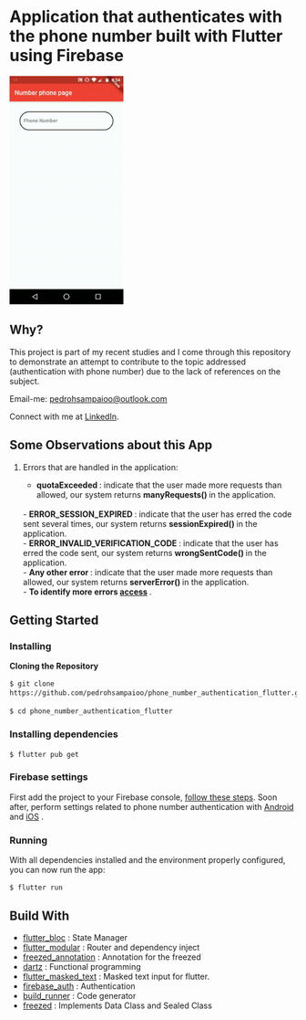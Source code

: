 # Application that authenticates with the phone number built with Flutter using Firebase

<img src="/readme/demo/pages.gif" width="200" height="400">

## Why?

This project is part of my recent studies and I come through this repository to demonstrate an attempt to contribute to the topic addressed (authentication with phone number) due to the lack of references on the subject.

Email-me: pedrohsampaioo@outlook.com

Connect with me at [LinkedIn](https://www.linkedin.com/in/pedro-henrique-da-silva-sampaio-ba2b7716b/).

## Some Observations about this App

1. Errors that are handled in the application:
   <br>
     
    - <strong> quotaExceeded </strong> : indicate that the user made more requests than allowed, our system returns <strong> manyRequests() </strong> in the application.
   <br>
   - <strong> ERROR_SESSION_EXPIRED </strong> : indicate that the user has erred the code sent several times, our system returns <strong> sessionExpired() </strong> in the application.
   <br>
   - <strong> ERROR_INVALID_VERIFICATION_CODE </strong> : indicate that the user has erred the code sent, our system returns <strong> wrongSentCode() </strong> in the application.
   <br>
   - <strong> Any other error </strong> : indicate that the user made more requests than allowed, our system returns <strong> serverError() </strong> in the application.
   <br>
   - <strong> To identify more errors <a href="https://github.com/firebase/FirebaseUI-Android/blob/master/auth/src/main/java/com/firebase/ui/auth/util/FirebaseAuthError.java">access</a> </strong>.
   <br>

## Getting Started

### Installing

**Cloning the Repository**

```
$ git clone https://github.com/pedrohsampaioo/phone_number_authentication_flutter.git

$ cd phone_number_authentication_flutter
```

### Installing dependencies

```
$ flutter pub get
```

### Firebase settings

First add the project to your Firebase console, <a href="https://firebase.google.com/docs/android/setup?authuser=0">follow these steps</a>. Soon after, perform settings related to phone number authentication with <a href="https://firebase.google.com/docs/auth/android/phone-auth">Android</a> and <a href="https://firebase.google.com/docs/auth/ios/phone-auth">iOS</a> .

### Running

With all dependencies installed and the environment properly configured, you can now run the app:

```
$ flutter run
```

## Build With

- <a href="https://pub.dev/packages/flutter_bloc">flutter_bloc</a> : State Manager
- <a href="https://pub.dev/packages/flutter_modular">flutter_modular</a> : Router and dependency inject
- <a href="https://pub.dev/packages/freezed_annotation">freezed_annotation</a> : Annotation for the freezed
- <a href="https://pub.dev/packages/dartz">dartz</a> : Functional programming
- <a href="https://pub.dev/packages/flutter_masked_text">flutter_masked_text</a> : Masked text input for flutter.
- <a href="">firebase_auth</a> : Authentication
- <a href="https://pub.dev/packages/build_runner">build_runner</a> : Code generator
- <a href="https://pub.dev/packages/freezed">freezed</a> : Implements Data Class and Sealed Class
